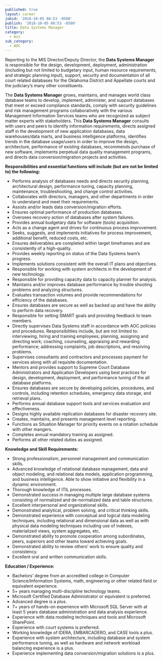 ```yaml
---
published: true
layout: career
jobid: '2018-10-05 08:53 -0500'
publish: '2018-10-05 08:53 -0500'
title: Data Systems Manager
category:
  - mis
sub_category:
  - AOC
---
```

Reporting to the MIS Director/Deputy Director, the **Data Systems Manager** is responsible for the design, development, deployment, administration (including but not limited to budgetary input, human resource requirements, and strategic planning input), support, security and documentation of all court related databases for the Oklahoma District and Appellate courts and the judiciary’s many other constituents.

The **Data Systems Manager** grows, maintains, and manages world class database teams to develop, implement, administer, and support databases that meet or exceed compliance standards, comply with security guidelines and risk management programs collaboratively with the various Management Information Services teams who are recognized as subject matter experts with stakeholders. This **Data Systems Manager** consults with users and peers to identify information requirements, directs assigned staff in the development of new application databases, data warehouses/data marts, and business intelligence platforms, identifies trends in the database usage/users in order to improve the design, architecture, performance of existing databases, recommends purchase of new software, implements  perpetual data quality management programs, and directs data conversion/migration projects and activities.

**Responsibilities and essential functions will include (but are not be limited to) the following:**
- Performs analysis of databases needs and directs security planning, architectural design, performance tuning, capacity planning, maintenance, troubleshooting, and change control activities.
- Collaborates with directors, managers, and other departments in order to understand and meet their requirements. 
- Assists and/or leads data conversion/migration efforts.
- Ensures optimal performance of production databases. 
- Oversees recovery action of databases after system failures. 
- Provides annual budgetary data for software (tools) acquisition.   
- Acts as a change agent and drives for continuous process improvement. 
- Seeks, suggests, and implements initiatives for process improvement, additional benefit, reduced costs, etc. 
- Ensures deliverables are completed within target timeframes and are consistently of a high-quality. 
- Provides weekly reporting on status of the Data Systems team’s progress.
- Implements solutions consistent with the overall IT plans and objectives. 
- Responsible for working with system architects in the development of new technology.
- Responsible for providing capacity data to capacity planner for analysis.
- Maintains and/or improves database performance by trouble shooting problems and analyzing structures.
- Evaluates transaction volumes and provide recommendations for efficiency of the databases.
- Ensures databases are secure as well as backed up and have the ability to perform data recovery.
- Responsible for setting SMART goals and providing feedback to team members.
- Directly supervises Data Systems staff in accordance with AOC policies and procedures.  Responsibilities include, but are not limited to:  interviewing, hiring and training employees; planning, assigning and directing work; coaching, counseling, appraising and rewarding performance; addressing complaints, job descriptions, and resolving problems.  
- Supervises consultants and contractors and processes payment for services along with all requisite documentation.
- Mentors and provides support to Supreme Court Database Administrators and Application Developers using best practices for design, development, deployment, and performance tuning of the all database platforms.
- Ensures databases are secure by developing policies, procedures, and controls, including retention schedules, emergency data storage, and retrieval plans.
- Performs annual database support tools and services evaluation and effectiveness.
- Designs highly available replication databases for disaster recovery site.
- Creates, maintains, and presents management level reporting.
- Functions as Situation Manager for priority events on a rotation schedule with other mangers.
- Completes annual mandatory training as assigned.
- Performs all other related duties as assigned. 

**Knowledge and Skill Requirements:**
- Strong professionalism, personnel management  and communication skills.
- Advanced knowledge of relational database management, data and object modeling, and relational data models, application programming, and business intelligence.  Able to show initiative and flexibility in a dynamic environment.
- Thorough knowledge of ITIL processes.
- Demonstrated success in managing multiple large database systems consisting of normalized and de-normalized data and table structures.
- Excellent interpersonal and organizational skills.
- Demonstrated analytical, problem solving, and critical thinking skills.
- Demonstrated experience with conceptual and logical data modeling techniques, including relational and dimensional data as well as with physical data modeling techniques including use of indexes, materialized views, system aggregates, etc.
- Demonstrated ability to promote cooperation among subordinates, peers, superiors and other teams toward achieving goals.
- Demonstrated ability to review others’ work to ensure quality and consistency.
- Excellent oral and written communication skills.

**Education / Experience:**
- Bachelors’ degree from an accredited college in Computer Science/Information Systems, math, engineering or other related field or equivalent experience.
- 5+ years managing multi-discipline technology teams.
- Microsoft Certified Database Administrator or equivalent is preferred.
- Advanced degree is a plus.
- 7+ years of hands-on experience with Microsoft SQL Server with at least 5 years database administration and data analysis experience.
- Experience with data modeling techniques and tools and Microsoft SharePoint.
- Experience with court systems is preferred.
- Working knowledge of IDERA, EMBARCADERO, and CASE tools a plus.
- Experience with system architecture, including database and system performance tuning, as well as hardware and network workload balancing experience is a plus.
- Experience implementing data conversion/migration solutions is a plus.
